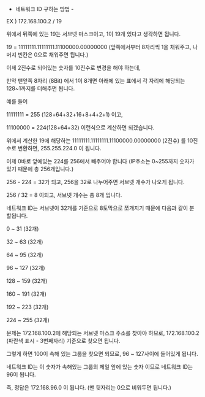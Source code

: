 - 네트워크 ID 구하는 방법 -

EX ) 172.168.100.2 / 19

위에서 뒤쪽에 있는 19는 서브넷 마스크이고, 1이 19개 있다고 생각하면 됩니다.

19 = 11111111.11111111.11100000.00000000 (앞쪽에서부터 8자리씩 1을 채워주고, 나머지 빈칸은 0으로 채워주면 됩니다.)

이제 2진수로 되어있는 숫자를 10진수로 변경을 해야 하는데,

만약 맨앞쪽 8자리 (8Bit) 에서 1이 8개면 아래에 있는 표에서 각 자리에 해당되는 128~1까지를 더해주면 됩니다.

예를 들어

11111111 = 255 (128+64+32+16+8+4+2+1) 이고,

11100000 = 224(128+64+32) 이런식으로 계산하면 되겠습니다.

위에서 계산한 19에 해당하는 11111111.11111111.11100000.00000000 (2진수) 를 10진수로 변환하면, 255.255.224.0 이 됩니다.

이제 0바로 앞에있는 224를 256에서 빼주어야 합니다 (IP주소는 0~255까지 숫자가 있기 때문에 총 256개입니다.)

256 - 224 = 32가 되고, 256을 32로 나누어주면 서브넷 개수가 나오게 됩니다.

256 / 32 = 8 이되고, 서브넷 개수는 총 8개 입니다.

네트워크 ID는 서브넷이 32개를 기준으로 8토막으로 쪼개지기 때문에 다음과 같이 분할됩니다.

0 ~ 31 (32개)

32 ~ 63 (32개)

64 ~ 95 (32개)

96 ~ 127 (32개)

128 ~ 159 (32개)

160 ~ 191 (32개)

192 ~ 223 (32개)

224 ~ 255 (32개)

문제는 172.168.100.2에 해당되는 서브넷 마스크 주소를 찾아야 하므로, 172.168.100.2 (파란색 표시 - 3번째자리) 기준으로 찾으면 됩니다.

그렇게 하면 100이 속해 있는 그룹을 찾으면 되므로, 96 ~ 127사이에 들어있게 됩니다.

네트워크 ID는 이 숫자가 속해있는 그룹의 제일 앞에 있는 숫자 이므로 네트워크 ID는 96이 됩니다.

즉, 정답은 172.168.96.0 이 됩니다. (맨 뒷자리는 0으로 비워두면 됩니다.)
